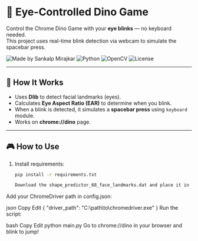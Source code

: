 
# 🦖 Eye-Controlled Dino Game

Control the Chrome Dino Game with your **eye blinks** — no keyboard needed.  
This project uses real-time blink detection via webcam to simulate the spacebar press.

![Made by Sankalp Mirajkar](https://img.shields.io/badge/made%20by-Sankalp%20Mirajkar-blue)
![Python](https://img.shields.io/badge/python-3.8+-yellow)
![OpenCV](https://img.shields.io/badge/computer%20vision-OpenCV-red)
![License](https://img.shields.io/badge/license-MIT-green)

---

## 👀 How It Works

- Uses **Dlib** to detect facial landmarks (eyes).
- Calculates **Eye Aspect Ratio (EAR)** to determine when you blink.
- When a blink is detected, it simulates a **spacebar press** using `keyboard` module.
- Works on **chrome://dino** page.

---

## 🎮 How to Use

1. Install requirements:
   ```bash
   pip install -r requirements.txt

   Download the shape_predictor_68_face_landmarks.dat and place it in the same folder.

Add your ChromeDriver path in config.json:

json
Copy
Edit
{
  "driver_path": "C:\\path\\to\\chromedriver.exe"
}
Run the script:

bash
Copy
Edit
python main.py
Go to chrome://dino in your browser and blink to jump!



